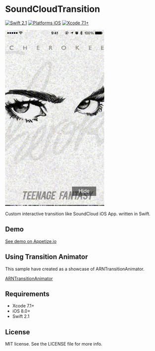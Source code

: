 # SoundCloudTransition

[![Swift 2.1](https://img.shields.io/badge/Swift-2.1-orange.svg?style=flat)](https://developer.apple.com/swift/)
[![Platforms iOS](https://img.shields.io/badge/Platforms-iOS-lightgray.svg?style=flat)](https://developer.apple.com/swift/)
[![Xcode 7.1+](https://img.shields.io/badge/Xcode-7.1+-blue.svg?style=flat)](https://developer.apple.com/swift/)

![capture](capture.gif "capture")

Custom interactive transition like SoundCloud iOS App. written in Swift.

## Demo

[See demo on Appetize.io](https://appetize.io/app/6arnwv9a9c5k32jy4pn82n0vv8?device=iphone5s&scale=75&orientation=portrait&osVersion=9.2)

## Using Transition Animator

This sample have created as a showcase of ARNTransitionAnimator.

[ARNTransitionAnimator](https://github.com/xxxAIRINxxx/ARNTransitionAnimator)


## Requirements

* Xcode 7.1+
* iOS 8.0+
* Swift 2.1


## License

MIT license. See the LICENSE file for more info.
